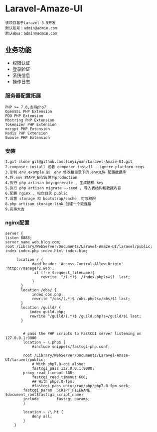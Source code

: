 # Laravel-Amaze-UI

	该项目基于Laravel 5.5开发
	默认账号：admin@admin.com
	默认密码：admin@admin.com
	
## 业务功能
- 权限认证
- 登录验证
- 系统信息
- 操作日志
	
### 服务器配置拓展

	PHP >= 7.0,支持php7
	OpenSSL PHP Extension
	PDO PHP Extension
	Mbstring PHP Extension
	Tokenizer PHP Extension
	mcrypt PHP Extension
	Redis PHP Extension
	Swoole PHP Extension

### 安装
	1.git clone git@github.com:linyiyuan/Laravel-Amaze-UI.git
	2.composer install 或者 composer install --ignore-platform-reqs
	3.复制.env.example 到 .env 修改根目录下的.env文件 配置数据库
	4.将.env 的APP_ENV设置为production
	4.执行 php artisan key:generate , 生成随机 key
	5.执行 php artisan migrate --seed , 导入表结构和数据内容
	6.配置 nginx , 指向目录 public
	7.设置 storage 和 bootstrap/cache  可写权限
	8.php artisan storage:link 创建一个软连接
	9.完事大吉

### nginx配置
	
    server {
    listen 8888;
    server_name web.blog.com;
    root /Library/WebServer/Documents/Laravel-Amaze-UI/laravel/public;
    index index.php index.html index.htm;
    
		 location / {
		        #add_header 'Access-Control-Allow-Origin' 'http://manager2.web';
		         if (!-e $request_filename){
		            rewrite  ^/(.*)$  /index.php?s=$1  last;
		        }
		   }
		   location /obs/ {
		        index obs.php;
		        rewrite ^/obs/(.*)$ /obs.php?s=/obs/$1 last;
		   }
		   location /guild/ {
		       index guild.php;
		       rewrite ^/guild/(.*)$ /guild.php?s=/guild/$1 last;
		   }


		    # pass the PHP scripts to FastCGI server listening on 127.0.0.1:9000
		    location ~ \.php$ {
		        #include snippets/fastcgi-php.conf;

			root /Library/WebServer/Documents/Laravel-Amaze-UI/laravel/public;
		        # With php7.0-cgi alone:
		        fastcgi_pass 127.0.0.1:9000;
			proxy_read_timeout 300;
		        fastcgi_read_timeout 600;
		        ## With php7.0-fpm:
		        #fastcgi_pass unix:/run/php/php7.0-fpm.sock;
			fastcgi_param  SCRIPT_FILENAME  $document_root$fastcgi_script_name;
			include        fastcgi_params;
		    }

		    location ~ /\.ht {
		        deny all;
		    }
		}
